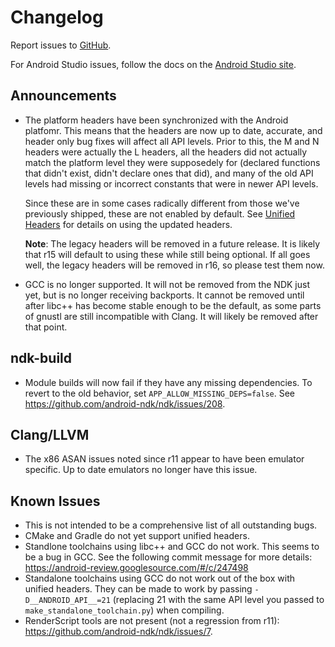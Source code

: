 Changelog
=========

Report issues to [GitHub].

For Android Studio issues, follow the docs on the [Android Studio site].

[GitHub]: https://github.com/android-ndk/ndk/issues
[Android Studio site]: http://tools.android.com/filing-bugs

Announcements
-------------

 * The platform headers have been synchronized with the Android platfomr. This
   means that the headers are now up to date, accurate, and header only bug
   fixes will affect all API levels. Prior to this, the M and N headers were
   actually the L headers, all the headers did not actually match the platform
   level they were supposedely for (declared functions that didn't exist, didn't
   declare ones that did), and many of the old API levels had missing or
   incorrect constants that were in newer API levels.

   Since these are in some cases radically different from those we've previously
   shipped, these are not enabled by default. See [Unified Headers] for details
   on using the updated headers.

   **Note**: The legacy headers will be removed in a future release. It is
   likely that r15 will default to using these while still being optional. If
   all goes well, the legacy headers will be removed in r16, so please test them
   now.

 * GCC is no longer supported. It will not be removed from the NDK just yet, but
   is no longer receiving backports. It cannot be removed until after libc++ has
   become stable enough to be the default, as some parts of gnustl are still
   incompatible with Clang. It will likely be removed after that point.

[Unified Headers]: docs/UnifiedHeaders.md

ndk-build
---------

 * Module builds will now fail if they have any missing dependencies. To revert
   to the old behavior, set `APP_ALLOW_MISSING_DEPS=false`. See
   https://github.com/android-ndk/ndk/issues/208.

Clang/LLVM
----------

 * The x86 ASAN issues noted since r11 appear to have been emulator specific.
   Up to date emulators no longer have this issue.

Known Issues
------------

 * This is not intended to be a comprehensive list of all outstanding bugs.
 * CMake and Gradle do not yet support unified headers.
 * Standlone toolchains using libc++ and GCC do not work. This seems to be a bug
   in GCC. See the following commit message for more details:
   https://android-review.googlesource.com/#/c/247498
 * Standalone toolchains using GCC do not work out of the box with unified
   headers. They can be made to work by passing `-D__ANDROID_API__=21`
   (replacing 21 with the same API level you passed to
   `make_standalone_toolchain.py`) when compiling.
 * RenderScript tools are not present (not a regression from r11):
   https://github.com/android-ndk/ndk/issues/7.
